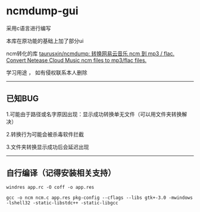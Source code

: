# ncmdump-gui

采用c语言进行编写

本库在原功能的基础上加了部分ui

ncm转化的库 [taurusxin/ncmdump: 转换网易云音乐 ncm 到 mp3 / flac. Convert Netease Cloud Music ncm files to mp3/flac files.](https://github.com/taurusxin/ncmdump?tab=readme-ov-file)

学习用途 ， 如有侵权联系本人删除

---

## 已知BUG

1.可能由于路径或名字原因出现：显示成功转换单无文件（可以用文件夹转换解决）

2.转换行为可能会被杀毒软件拦截

3.文件夹转换显示成功后会延迟出现

---

## 自行编译（记得安装相关支持）

```windres app.rc -O coff -o app.res```

```gcc -o ncm ncm.c app.res pkg-config --cflags --libs gtk+-3.0 -mwindows -lshell32 -static-libstdc++ -static-libgcc```